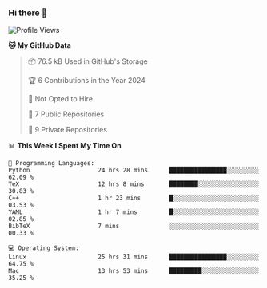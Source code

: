 ### Hi there 👋

<!--
**huayuan4396/huayuan4396** is a ✨ _special_ ✨ repository because its `README.md` (this file) appears on your GitHub profile.

Here are some ideas to get you started:

- 🔭 I’m currently working on ...
- 🌱 I’m currently learning ...
- 👯 I’m looking to collaborate on ...
- 🤔 I’m looking for help with ...
- 💬 Ask me about ...
- 📫 How to reach me: ...
- 😄 Pronouns: ...
- ⚡ Fun fact: ...
-->

<!--START_SECTION:waka-->
![Profile Views](http://img.shields.io/badge/Profile%20Views-18-blue)

**🐱 My GitHub Data** 

> 📦 76.5 kB Used in GitHub's Storage 
 > 
> 🏆 6 Contributions in the Year 2024
 > 
> 🚫 Not Opted to Hire
 > 
> 📜 7 Public Repositories 
 > 
> 🔑 9 Private Repositories 
 > 
📊 **This Week I Spent My Time On** 

```text
💬 Programming Languages: 
Python                   24 hrs 28 mins      ████████████████░░░░░░░░░   62.09 % 
TeX                      12 hrs 8 mins       ████████░░░░░░░░░░░░░░░░░   30.83 % 
C++                      1 hr 23 mins        █░░░░░░░░░░░░░░░░░░░░░░░░   03.53 % 
YAML                     1 hr 7 mins         █░░░░░░░░░░░░░░░░░░░░░░░░   02.85 % 
BibTeX                   7 mins              ░░░░░░░░░░░░░░░░░░░░░░░░░   00.33 % 

💻 Operating System: 
Linux                    25 hrs 31 mins      ████████████████░░░░░░░░░   64.75 % 
Mac                      13 hrs 53 mins      █████████░░░░░░░░░░░░░░░░   35.25 % 
```


<!--END_SECTION:waka-->
